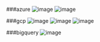 ###azure
![image](https://github.com/user-attachments/assets/4e5fbb65-4e14-430a-855f-50c30cfa7b7e)
![image](https://github.com/user-attachments/assets/8bffe26d-c7ac-43dc-b93a-2addc64e490d)

###gcp
![image](https://github.com/user-attachments/assets/c59059fa-17ba-4747-97ee-006149f48748)
![image](https://github.com/user-attachments/assets/c74734f6-4166-4a2c-ac55-e717ce27619a)
![image](https://github.com/user-attachments/assets/7dd6e1bc-94ac-4593-8be8-5134793c8f06)

###bigquery
![image](https://github.com/user-attachments/assets/1d09180c-ec00-409c-92c3-953b545f568c)
